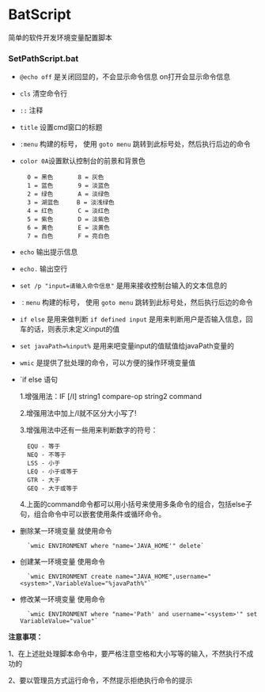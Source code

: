 # BatScript
简单的软件开发环境变量配置脚本

### **SetPathScript.bat**

* `@echo off` 是关闭回显的，不会显示命令信息 on打开会显示命令信息
* `cls` 清空命令行
* `::` 注释
* `title` 设置cmd窗口的标题
* `:menu` 构建的标号， 使用 `goto menu` 跳转到此标号处，然后执行后边的命令
* `color 0A`设置默认控制台的前景和背景色

        0 = 黑色       8 = 灰色
        1 = 蓝色       9 = 淡蓝色
        2 = 绿色       A = 淡绿色
        3 = 湖蓝色     B = 淡浅绿色
        4 = 红色       C = 淡红色
        5 = 紫色       D = 淡紫色
        6 = 黄色       E = 淡黄色
        7 = 白色       F = 亮白色

* `echo` 输出提示信息
* `echo.` 输出空行
* `set /p "input=请输入命令信息"` 是用来接收控制台输入的文本信息的
* `：menu` 构建的标号， 使用 `goto menu` 跳转到此标号处，然后执行后边的命令
* `if else` 是用来做判断 `if defined input` 是用来判断用户是否输入信息，回车的话，则表示未定义input的值
* `set javaPath=%input%` 是用来吧变量input的值赋值给javaPath变量的
* `wmic` 是提供了批处理的命令，可以方便的操作环境变量值
* `if else 语句

    1.增强用法：IF [/I] string1 compare-op string2 command
    
    2.增强用法中加上/I就不区分大小写了!
    
    3.增强用法中还有一些用来判断数字的符号：
    
        EQU - 等于
        NEQ - 不等于
        LSS - 小于
        LEQ - 小于或等于
        GTR - 大于
        GEQ - 大于或等于
      
    4.上面的command命令都可以用小括号来使用多条命令的组合，包括else子句，组合命令中可以嵌套使用条件或循环命令。

* 删除某一环境变量 就使用命令

        `wmic ENVIRONMENT where "name='JAVA_HOME'" delete`
        
* 创建某一环境变量 使用命令

        `wmic ENVIRONMENT create name="JAVA_HOME",username="<system>",VariableValue="%javaPath%"`
        
* 修改某一环境变量 使用命令

        `wmic ENVIRONMENT where "name='Path' and username='<system>'" set VariableValue="value"`

**注意事项：**

1、在上述批处理脚本命令中，要严格注意空格和大小写等的输入，不然执行不成功的

2、要以管理员方式运行命令，不然提示拒绝执行命令的提示
